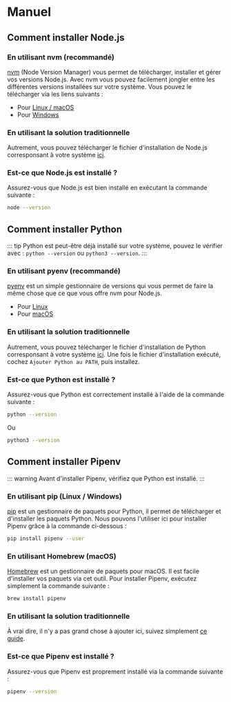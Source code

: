 # Manuel

## Comment installer Node.js 

### En utilisant nvm (recommandé)

[nvm](https://github.com/creationix/nvm) (Node Version Manager) vous permet de télécharger, installer et gérer vos versions Node.js. Avec nvm vous pouvez facilement jongler entre les différentes versions installées sur votre système. Vous pouvez le télécharger via les liens suivants :

- Pour [Linux / macOS](https://github.com/creationix/nvm#install-script)
- Pour [Windows](https://github.com/coreybutler/nvm-windows#installation--upgrades)

### En utilisant la solution traditionnelle

Autrement, vous pouvez télécharger le fichier d'installation de Node.js corresponsant à votre système [ici](https://nodejs.org/en/download/).

### Est-ce que Node.js est installé ?

Assurez-vous que Node.js est bien installé en exécutant la commande suivante :

```bash
node --version
```

## Comment installer Python

::: tip
Python est peut-être déjà installé sur votre système, pouvez le vérifier avec : `python --version` ou `python3 --version`.
:::

### En utilisant pyenv (recommandé)

[pyenv](https://github.com/pyenv/pyenv) est un simple gestionnaire de versions qui vous permet de faire la même chose que ce que vous offre nvm pour Node.js.

- Pour [Linux](https://github.com/pyenv/pyenv-installer#installation--update--uninstallation)
- Pour [macOS](https://github.com/pyenv/pyenv#homebrew-on-macos)

### En utilisant la solution traditionnelle

Autrement, vous pouvez télécharger le fichier d'installation de Python corresponsant à votre système [ici](https://www.python.org/downloads/).
Une fois le fichier d'installation exécuté, cochez `Ajouter Python au PATH`, puis installez.

### Est-ce que Python est installé ?

Assurez-vous que Python est correctement installé à l'aide de la commande suivante :

```bash
python --version
```
Ou 
```bash
python3 --version
```

## Comment installer Pipenv

::: warning
Avant d'installer Pipenv, vérifiez que Python est installé.
:::

### En utilisant pip (Linux / Windows)

[pip](https://pip.pypa.io/en/stable/installing/) est un gestionnaire de paquets pour Python, il permet de télécharger et d'installer les paquets Python. Nous pouvons l'utiliser ici pour installer Pipenv grâce à la commande ci-dessous :

```bash
pip install pipenv --user
```

### En utilisant Homebrew (macOS)

[Homebrew](https://brew.sh/) est un gestionnaire de paquets pour macOS. Il est facile d'installer vos paquets via cet outil. Pour installer Pipenv, exécutez simplement la commande suivante :

```bash
brew install pipenv
```

### En utilisant la solution traditionnelle

À vrai dire, il n'y a pas grand chose à ajouter ici, suivez simplement [ce guide](https://pipenv.readthedocs.io/en/latest/install/).

### Est-ce que Pipenv est installé ?

Assurez-vous que Pipenv est proprement installé via la commande suivante :

```bash
pipenv --version
```
